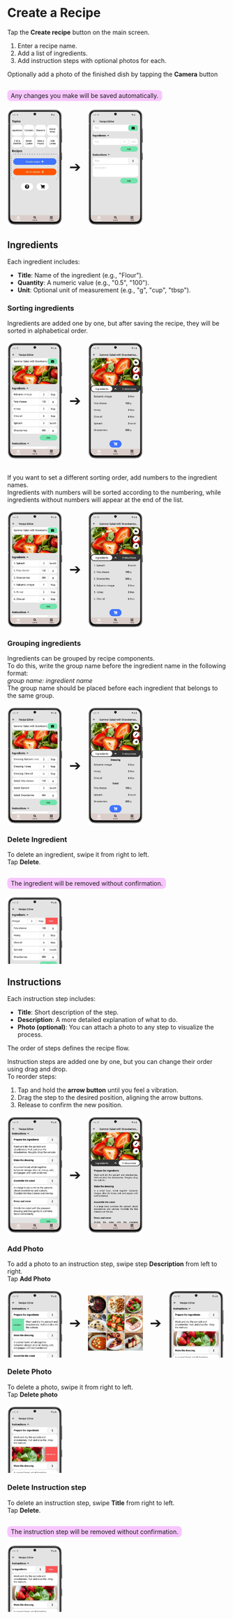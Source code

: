 # Create a Recipe

Tap the **Create recipe** button on the main screen.  

1. Enter a recipe name.  
2. Add a list of ingredients.  
3. Add instruction steps with optional photos for each.  

Optionally add a photo of the finished dish by tapping the **Camera** button

<p style="background-color: #F8C6FF; padding: 4px 8px; border-radius: 8px; display: inline-block;">
  Any changes you make will be saved automatically.
</p>

<div style="display: flex; gap: 16px; align-items: center;">
  <img src="img/main_screen.webp" style="width:25%;">
  <span style="font-size: 2rem; align-self: center;">➔</span>
  <img src="img/recipe_edit.webp" style="width:25%;">
</div>

## Ingredients

Each ingredient includes:
- **Title**: Name of the ingredient (e.g., "Flour").
- **Quantity**: A numeric value (e.g., "0.5", "100").
- **Unit**: Optional unit of measurement (e.g., "g", "cup", "tbsp").

### Sorting ingredients
Ingredients are added one by one, but after saving the recipe, they will be sorted in alphabetical order.

<div style="display: flex; gap: 16px; align-items: center;">
  <img src="img/recipe_ingredients_1.webp" style="width:25%;">
  <span style="font-size: 2rem; align-self: center;">➔</span>
  <img src="img/recipe_ingredients_11.webp" style="width:25%;">
</div>
<br>

If you want to set a different sorting order, add numbers to the ingredient names.  
Ingredients with numbers will be sorted according to the numbering, while ingredients without numbers will appear at the end of the list.

<div style="display: flex; gap: 16px; align-items: center;">
  <img src="img/recipe_ingredients_2.webp" style="width:25%;">
  <span style="font-size: 2rem; align-self: center;">➔</span>
  <img src="img/recipe_ingredients_21.webp" style="width:25%;">
</div>

### Grouping ingredients
Ingredients can be grouped by recipe components.  
To do this, write the group name before the ingredient name in the following format:  
*group name: ingredient name*  
The group name should be placed before each ingredient that belongs to the same group.

<div style="display: flex; gap: 16px; align-items: center;">
  <img src="img/recipe_ingredients_3.webp" style="width:25%;">
  <span style="font-size: 2rem; align-self: center;">➔</span>
  <img src="img/recipe_ingredients_31.webp" style="width:25%;">
</div>

### Delete Ingredient

To delete an ingredient, swipe it from right to left.  
Tap **Delete**.
<p style="background-color: #F8C6FF; padding: 4px 8px; border-radius: 8px; display: inline-block;">
  The ingredient will be removed without confirmation.
</p>

<div style="display: flex; gap: 16px; align-items: center;">
  <img src="img/recipe_ingredient_30.webp" style="width:25%;">
</div>

## Instructions

Each instruction step includes:
- **Title**: Short description of the step.
- **Description**: A more detailed explanation of what to do.
- **Photo (optional)**: You can attach a photo to any step to visualize the process.

The order of steps defines the recipe flow.  

Instruction steps are added one by one, but you can change their order using drag and drop.  
To reorder steps:
1. Tap and hold the **arrow button** until you feel a vibration.
2. Drag the step to the desired position, aligning the arrow buttons.
3. Release to confirm the new position.

<div style="display: flex; gap: 16px; align-items: center;">
  <img src="img/recipe_instruction_1.webp" style="width:25%;">
  <span style="font-size: 2rem; align-self: center;">➔</span>
  <img src="img/recipe_instruction_11.webp" style="width:25%;">
</div>  

### Add Photo

To add a photo to an instruction step, swipe step **Description** from left to right.  
Tap **Add Photo**

<div style="display: flex; gap: 16px; align-items: center;">
  <img src="img/recipe_instruction_20.webp" style="width:25%;">
  <span style="font-size: 2rem; align-self: center;">➔</span>
  <img src="img/recipe_instruction_21.webp" style="width:25%;">
  <span style="font-size: 2rem; align-self: center;">➔</span>
  <img src="img/recipe_instruction_22.webp" style="width:25%;">
</div>

### Delete Photo

To delete a photo, swipe it from right to left.  
Tap **Delete photo**

<div style="display: flex; gap: 16px; align-items: center;">
  <img src="img/recipe_instruction_30.webp" style="width:25%;">
</div>

### Delete Instruction step

To delete an instruction step, swipe **Title** from right to left.  
Tap **Delete**.
<p style="background-color: #F8C6FF; padding: 4px 8px; border-radius: 8px; display: inline-block;">
  The instruction step will be removed without confirmation.
</p>

<div style="display: flex; gap: 16px; align-items: center;">
  <img src="img/recipe_instruction_31.webp" style="width:25%;">
</div>

